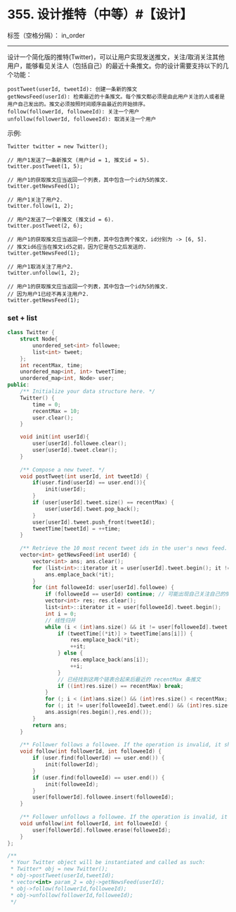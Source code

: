 ﻿# 355. 设计推特（中等）#【设计】

标签（空格分隔）： in_order

---
设计一个简化版的推特(Twitter)，可以让用户实现发送推文，关注/取消关注其他用户，能够看见关注人（包括自己）的最近十条推文。你的设计需要支持以下的几个功能：

    postTweet(userId, tweetId): 创建一条新的推文
    getNewsFeed(userId): 检索最近的十条推文。每个推文都必须是由此用户关注的人或者是用户自己发出的。推文必须按照时间顺序由最近的开始排序。
    follow(followerId, followeeId): 关注一个用户
    unfollow(followerId, followeeId): 取消关注一个用户

示例:

    Twitter twitter = new Twitter();
    
    // 用户1发送了一条新推文 (用户id = 1, 推文id = 5).
    twitter.postTweet(1, 5);
    
    // 用户1的获取推文应当返回一个列表，其中包含一个id为5的推文.
    twitter.getNewsFeed(1);
    
    // 用户1关注了用户2.
    twitter.follow(1, 2);
    
    // 用户2发送了一个新推文 (推文id = 6).
    twitter.postTweet(2, 6);
    
    // 用户1的获取推文应当返回一个列表，其中包含两个推文，id分别为 -> [6, 5].
    // 推文id6应当在推文id5之前，因为它是在5之后发送的.
    twitter.getNewsFeed(1);
    
    // 用户1取消关注了用户2.
    twitter.unfollow(1, 2);
    
    // 用户1的获取推文应当返回一个列表，其中包含一个id为5的推文.
    // 因为用户1已经不再关注用户2.
    twitter.getNewsFeed(1);
    
### set + list
```c++
class Twitter {
    struct Node{
        unordered_set<int> followee;
        list<int> tweet;
    };
    int recentMax, time;
    unordered_map<int, int> tweetTime;
    unordered_map<int, Node> user;
public:
    /** Initialize your data structure here. */
    Twitter() {
        time = 0;
        recentMax = 10;
        user.clear();
    }

    void init(int userId){
        user[userId].followee.clear();
        user[userId].tweet.clear();
    }
    
    /** Compose a new tweet. */
    void postTweet(int userId, int tweetId) {
        if(user.find(userId) == user.end()){
            init(userId);
        }
        if (user[userId].tweet.size() == recentMax) {
            user[userId].tweet.pop_back();
        }
        user[userId].tweet.push_front(tweetId);
        tweetTime[tweetId] = ++time;
    }
    
    /** Retrieve the 10 most recent tweet ids in the user's news feed. Each item in the news feed must be posted by users who the user followed or by the user herself. Tweets must be ordered from most recent to least recent. */
    vector<int> getNewsFeed(int userId) {
        vector<int> ans; ans.clear();
        for (list<int>::iterator it = user[userId].tweet.begin(); it != user[userId].tweet.end(); ++it) {
            ans.emplace_back(*it);
        }
        for (int followeeId: user[userId].followee) {
            if (followeeId == userId) continue; // 可能出现自己关注自己的情况
            vector<int> res; res.clear();
            list<int>::iterator it = user[followeeId].tweet.begin();
            int i = 0;
            // 线性归并
            while (i < (int)ans.size() && it != user[followeeId].tweet.end()) {
                if (tweetTime[(*it)] > tweetTime[ans[i]]) {
                    res.emplace_back(*it);
                    ++it;
                } else {
                    res.emplace_back(ans[i]);
                    ++i;
                }
                // 已经找到这两个链表合起来后最近的 recentMax 条推文
                if ((int)res.size() == recentMax) break;
            }
            for (; i < (int)ans.size() && (int)res.size() < recentMax; ++i) res.emplace_back(ans[i]);
            for (; it != user[followeeId].tweet.end() && (int)res.size() < recentMax; ++it) res.emplace_back(*it);
            ans.assign(res.begin(),res.end());
        }
        return ans;
    }
    
    /** Follower follows a followee. If the operation is invalid, it should be a no-op. */
    void follow(int followerId, int followeeId) {
        if (user.find(followerId) == user.end()) {
            init(followerId);
        }
        if (user.find(followeeId) == user.end()) {
            init(followeeId);
        }
        user[followerId].followee.insert(followeeId);
    }
    
    /** Follower unfollows a followee. If the operation is invalid, it should be a no-op. */
    void unfollow(int followerId, int followeeId) {
        user[followerId].followee.erase(followeeId);
    }
};

/**
 * Your Twitter object will be instantiated and called as such:
 * Twitter* obj = new Twitter();
 * obj->postTweet(userId,tweetId);
 * vector<int> param_2 = obj->getNewsFeed(userId);
 * obj->follow(followerId,followeeId);
 * obj->unfollow(followerId,followeeId);
 */
```